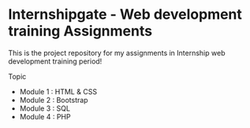 # Internshipgate - Web development training Assignments

This is the project repository for my assignments in Internship web development training period!

Topic
* Module 1 : HTML & CSS
* Module 2 : Bootstrap 
* Module 3 : SQL
* Module 4 : PHP
